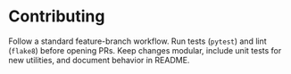 # Contributing

Follow a standard feature-branch workflow. Run tests (`pytest`) and lint (`flake8`) before opening PRs. Keep changes modular, include unit tests for new utilities, and document behavior in README.
